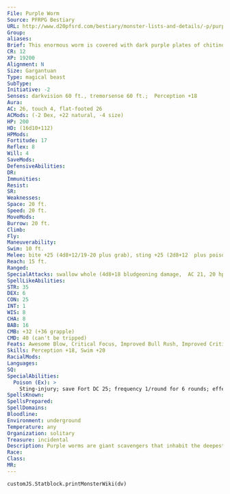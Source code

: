 ```yaml
---
File: Purple Worm
Source: PFRPG Bestiary
URL: http://www.d20pfsrd.com/bestiary/monster-lists-and-details/-p/purple-worm/purple-worm
Group: 
aliases: 
Brief: This enormous worm is covered with dark purple plates of chitinous armor. Its giant, tooth-filled mouth is the size of an ox.
CR: 12
XP: 19200
Alignment: N
Size: Gargantuan
Type: magical beast
SubType: 
Initiative: -2
Senses: darkvision 60 ft., tremorsense 60 ft.;  Perception +18
Aura: 
AC: 26, touch 4, flat-footed 26
ACMods: (-2 Dex, +22 natural, -4 size)
HP: 200
HD: (16d10+112)
HPMods: 
Fortitude: 17
Reflex: 8
Will: 4
SaveMods: 
DefensiveAbilities: 
DR: 
Immunities: 
Resist: 
SR: 
Weaknesses: 
Space: 20 ft.
Speed: 20 ft.
MoveMods: 
Burrow: 20 ft.
Climb: 
Fly: 
Maneuverability: 
Swim: 10 ft.
Melee: bite +25 (4d8+12/19-20 plus grab), sting +25 (2d8+12  plus poison)
Reach: 15 ft.
Ranged: 
SpecialAttacks: swallow whole (4d8+18 bludgeoning damage,  AC 21, 20 hp)
SpellLikeAbilities: 
STR: 35
DEX: 6
CON: 25
INT: 1
WIS: 8
CHA: 8
BAB: 16
CMB: +32 (+36 grapple)
CMD: 40 (can't be tripped)
Feats: Awesome Blow, Critical Focus, Improved Bull Rush, Improved Critical (bite), Power Attack, Staggering Critical, Weapon Focus (bite, sting)
Skills: Perception +18, Swim +20
RacialMods: 
Languages: 
SQ: 
SpecialAbilities:
  Poison (Ex): >
    Sting-injury; save Fort DC 25; frequency 1/round for 6 rounds; effect 1d4 Strength damage; cure 3 consecutive saves. The save DC is Constitution-based.
SpellsKnown: 
SpellsPrepared: 
SpellDomains: 
Bloodline: 
Environment: underground
Temperature: any
Organization: solitary
Treasure: incidental
Description: Purple worms are giant scavengers that inhabit the deepest regions of the world, consuming any organic material that they encounter. They are notorious for swallowing their prey whole.  It is not uncommon to hear of a group of adventurers vanishing down the ravenous maw of a purple worm, screaming as they disappear one by one.  Although they seek to consume living creatures, purple worms also consume vast amounts of dirt and minerals as they burrow underground. The insides of a purple worm may contain a considerable number of gemstones and other items able to withstand the corrosive acid inside its gullet. In areas filled with valuable minerals, such as those near dwarven mines, the natural tunnels created by burrowing purple worms are often filled with vast amounts of unrefined ores.  A purple worm usually claims a large underground cavern as its den, and while it returns here to rest and digest food, it spends the majority of its time on the prowl, burrowing through the endless dark or slithering along established tunnels in the constant drive to feed its immense hunger. Although not completely mindless, purple worms are rather stupid. They make popular guardians for those who have the magic to control them or a chamber in their lair large enough to hold one captive.  Although the deep-dwelling purple worm is the most common of its ilk, variant immense worms of differing colors dwell in other remote wildernesses. A sleek, mottled blue-and-green variant of the giant worm dwells in deep underground lakes or tropical seas (this variant loses its burrow speed but increases its swim speed to 40 feet). A deep crimson variant of even greater size dwells in remote badlands and rocky deserts (this variant is never less than Colossal in size). Other species doubtless remain to be discovered in the far corners of the world.
Race: 
Class: 
MR: 
---
```

```dataviewjs
customJS.Statblock.printMonsterWiki(dv)
```
